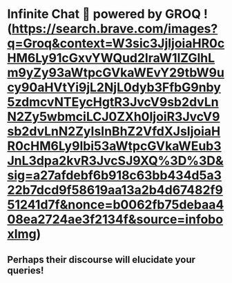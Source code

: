 # Infinite Chat 💬 powered by GROQ !(https://search.brave.com/images?q=Groq&context=W3sic3JjIjoiaHR0cHM6Ly91cGxvYWQud2lraW1lZGlhLm9yZy93aWtpcGVkaWEvY29tbW9ucy90aHVtYi9jL2NjL0dyb3FfbG9nby5zdmcvNTEycHgtR3JvcV9sb2dvLnN2Zy5wbmciLCJ0ZXh0IjoiR3JvcV9sb2dvLnN2ZyIsInBhZ2VfdXJsIjoiaHR0cHM6Ly9lbi53aWtpcGVkaWEub3JnL3dpa2kvR3JvcSJ9XQ%3D%3D&sig=a27afdebf6b918c63bb434d5a322b7dcd9f58619aa13a2b4d67482f951241d7f&nonce=b0062fb75debaa408ea2724ae3f2134f&source=infoboxImg) 

## Perhaps their discourse will elucidate your queries!
